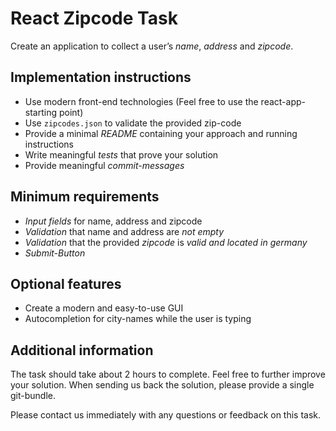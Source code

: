# React Zipcode Task

Create an application to collect a user’s *name*, *address* and *zipcode*.

## Implementation instructions
* Use modern front-end technologies (Feel free to use the react-app-starting point)
* Use `zipcodes.json` to validate the provided zip-code
* Provide a minimal *README* containing your approach and running instructions
* Write meaningful *tests* that prove your solution
* Provide meaningful *commit-messages*

## Minimum requirements
* *Input fields* for name, address and zipcode
* *Validation* that name and address are *not empty*
* *Validation* that the provided *zipcode* is *valid and located in germany*
* *Submit-Button*

## Optional features
* Create a modern and easy-to-use GUI
* Autocompletion for city-names while the user is typing

## Additional information
The task should take about 2 hours to complete. Feel free to further improve your solution.
When sending us back the solution, please provide a
single git-bundle. 

Please contact us immediately with any questions or feedback on this task. 